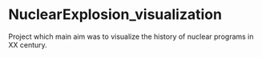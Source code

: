 # NuclearExplosion_visualization
Project which main aim was to visualize the history of nuclear programs in XX century.
